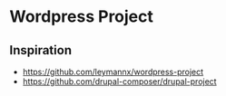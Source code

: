 # Wordpress Project

## Inspiration

- https://github.com/leymannx/wordpress-project
- https://github.com/drupal-composer/drupal-project